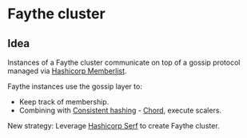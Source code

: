# Faythe cluster

## Idea

Instances of a Faythe cluster communicate on top of a gossip protocol managed via [Hashicorp Memberlist](https://github.com/hashicorp/memberlist).

Faythe instances use the gossip layer to:
* Keep track of membership.
* Combining with [Consistent hashing](https://en.wikipedia.org/wiki/Consistent_hashing) - [Chord](https://en.wikipedia.org/wiki/Chord_(peer-to-peer)), execute scalers.

New strategy: Leverage [Hashicorp Serf](https://github.com/hashicorp/serf) to create Faythe cluster.